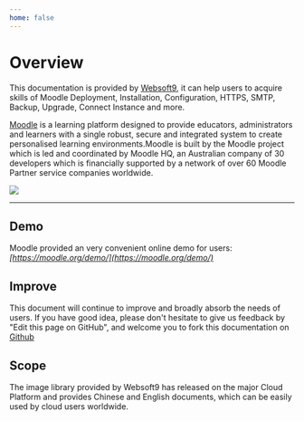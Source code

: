 ```yaml
---
home: false
---
```


# Overview

This documentation is provided by [Websoft9](https://www.websoft9.com/), it can help users to acquire skills of Moodle Deployment, Installation, Configuration, HTTPS, SMTP, Backup, Upgrade, Connect Instance and more.

[Moodle](https://moodle.org) is a learning platform designed to provide educators, administrators and learners with a single robust, secure and integrated system to create personalised learning environments.Moodle is built by the Moodle project which is led and coordinated by Moodle HQ, an Australian company of 30 developers which is financially supported by a network of over 60 Moodle Partner service companies worldwide.

![](https://libs.websoft9.com/Websoft9/DocsPicture/zh/moodle/moodlegui-websoft9.jpg)

---

## Demo

Moodle provided an very convenient online demo for users: *[https://moodle.org/demo/](https://moodle.org/demo/)*

## Improve

This document will continue to improve and broadly absorb the needs of users. If you have good idea, please don't hesitate to give us feedback by "Edit this page on GitHub", and welcome you to fork this documentation on [Github](https://github.com/Websoft9/ansible-moodle)

## Scope

The image library provided by Websoft9 has released on the major Cloud Platform and provides Chinese and English documents, which can be easily used by cloud users worldwide.